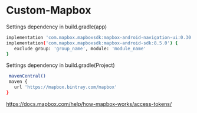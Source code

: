 # Custom-Mapbox
Settings dependency in build.gradle(app)
```bash
implementation 'com.mapbox.mapboxsdk:mapbox-android-navigation-ui:0.30.0'
implementation('com.mapbox.mapboxsdk:mapbox-android-sdk:8.5.0') {
   exclude group: 'group_name', module: 'module_name'
}
```

Settings dependency in build.gradle(Project)
```bash
 mavenCentral()
 maven {
   url 'https://mapbox.bintray.com/mapbox'
}
```

https://docs.mapbox.com/help/how-mapbox-works/access-tokens/
